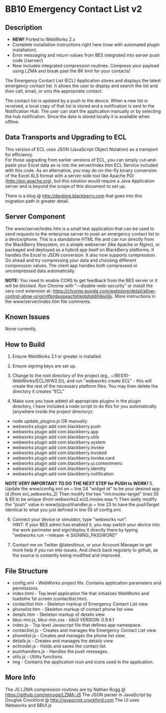 BB10 Emergency Contact List v2
========

## Description

* __NEW!__ Ported to WebWorks 2.x 
* Complete installation instructions right here (now with automated plugin installation).
* Error messaging and return values from BES integrated into server push code (/server/)
* Now includes integrated compression routines. Compress your payload using LZMA and break
past the 8K limit for your contacts!

The Emergency Contact List (ECL) Application stores and displays the
latest emergency contact list.  It allows the user to display and
search the list and then call, email, or sms the appropriate contact.

The contact list is updated by a push to the device.  When a new list
is received, a local copy of that list is stored and a notification is
sent to the Notification Hub.  The user can start the application
manually or by selecting the hub notification.  Since the data is
stored locally it is available when offline.

## Data Transports and Upgrading to ECL 

This version of ECL uses JSON (JavaScript Object Notation) as a transport for efficiency.  
For those upgrading from earlier versions of ECL, you can simply cut-and-paste your Excel 
data as-is into the server/index.htm ECL Service included with this code.  As an alternative, 
you may do on-the-fly binary conversion of the Excel XLS format with a server-side tool like
Apache POI (http://poi.apache.org), but this solution would require a Java Application server 
and is beyond the scope of this document to set up.

There is a blog @ http://devblog.blackberry.com that goes into this migration path in 
greater detail.

## Server Component

The www/server/index.htm is a small test application that can be used to send requests
to the enterprise server to push an emergency contact list to a device/phone.
This is a standalone HTML file and can run directly from the BlackBerry filesystem,
on a simple webserver (like Apache or Nginx), or packaged and deployed as a hybrid app
itself on BlackBerry platforms.  It handles the Excel to JSON conversion.  It also now
supports compression.  Go ahead and try compressing your data and choosing different compression
values.  The client app handles both compressed or uncompressed data automatically.

__NOTE:__ You need to enable CORS to get feedback from the BES server or it will be blocked.  Run Chrome with "--disable-web-security" or install the very cool extension at: https://chrome.google.com/webstore/detail/allow-control-allow-origi/nlfbmbojpeacfghkpbjhddihlkkiljbi.  More instructions in the www/server/index.htm file comments.

## Known Issues

None currently.

## How to Build

1. Ensure WebWorks 2.1 or greater is installed

2. Ensure signing keys are set up.

3. Change to the root directory of the project (eg., ~/BES10-WebWorks/ECL/WW2.0/), and run "webworks create ECL" - this will create the rest of the necessary platform files.  You may then delete the directory it creates "ECL"

4. Make sure you have added all appropriate plugins in the plugin directory, I have included a node script to do this for you automatically (anywhere inside the project directory):
  * node update_plugins.js
    OR manually: 
  * webworks plugin add com.blackberry.push 
  * webworks plugin add com.blackberry.app 
  * webworks plugin add com.blackberry.utils 
  * webworks plugin add com.blackberry.system
  * webworks plugin add com.blackberry.invoke
  * webworks plugin add com.blackberry.invoked
  * webworks plugin add com.blackberry.invoke.card
  * webworks plugin add com.blackberry.ui.contextmenu
  * webworks plugin add com.blackberry.identity
  * webworks plugin add com.blackberry.notification

__NOTE VERY IMPORTANT TO DO THE NEXT STEP for PUSH to WORK!__
5. Update the www/config.xml on ~ line 24 "widget id" to be your desired app id (from ecl_webworks_2)
Then modify the two "rim:invoke-target" lines 55 & 65 to be unique (from webworks2.ecl2.invoke.waa.*)
Then lastly modify the "push" value in www/js/pushhandler.js ~ line 23 to have the pushTarget identical to what you just defined in line 55 of config.xml.

6. Connect your device or simulator, type "webworks run".  
HINT: If your BES admin has enabled it, you may switch your device into the work perimeter and sign/deploy it directly there by typing  "webworks run --release -k SIGNING_PASSWORD"

7. Contact me on Twitter @latestlinux, or your Account Manager to get more help if you run into issues. 
And check back regularly to github, as the source is costantly being modified and improved.


##  File Structure
  * config.xml - WebWorks project file.  Contains application parameters and permissions.
  * index.html - Top level application file that initializes WebWorks and loadsthe 1st screen (contactlist.htm).
  * contactlist.htm - Skeleton markup of Emergency Contact List view
  * phonelist.htm - Skeleton markup of contact phone list view
  * details.htm - Skeleton markup of details view
  * bbui-min.js, bbui-min.css -  bbUI VERSION: 0.9.6.1
  * index.js - Top level Javascript file that defines app namespace.
  * contactlist.js - Creates and manages the Emergency Contact List view.
  * phonelist.js - Creates and manages the phone list view.
  * details.js - Creates and manages the details view.
  * eclmodel.js - Holds and saves the contact list.
  * pushhandlers.js - Handles the push messages.
  * utils.js - Utility functions.  
  * img - Contains the application icon and icons used in the application.

## More Info

The JS LZMA compression routines are by Nathan Rugg @ https://github.com/nmrugg/LZMA-JS
The JSON parser in JavaScript by Douglas Crockford @ http://javascript.crockford.com
The UI uses Webworks and BBUI.js
